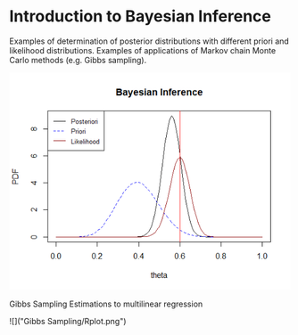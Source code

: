 # Introduction to Bayesian Inference

Examples of determination of posterior distributions with different priori and likelihood distributions.
Examples of applications of Markov chain Monte Carlo methods (e.g. Gibbs sampling).

![](ex_plot.png)

Gibbs Sampling Estimations to multilinear regression

![]("Gibbs Sampling/Rplot.png")